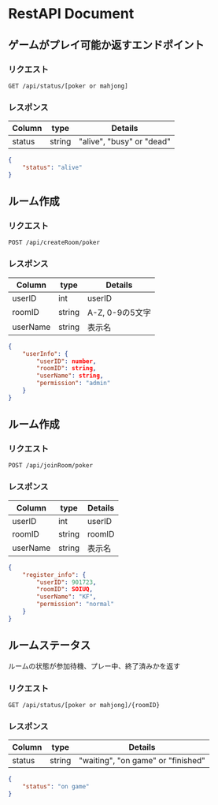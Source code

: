 # RestAPI Document

## ゲームがプレイ可能か返すエンドポイント

### リクエスト

`GET /api/status/[poker or mahjong]`

### レスポンス

| Column | type | Details |
| -------- | -------- | -------- |
| status | string | "alive", "busy" or "dead" |

```json
{
    "status": "alive"
}
```

## ルーム作成

### リクエスト

`POST /api/createRoom/poker`

### レスポンス

| Column | type | Details |
| -------- | -------- | -------- |
| userID | int | userID |
| roomID | string | A-Z, 0-9の5文字 |
| userName | string | 表示名 |

```json
{
    "userInfo": {
        "userID": number,
        "roomID": string,
        "userName": string,
        "permission": "admin"
    }
}
```

## ルーム作成

### リクエスト

`POST /api/joinRoom/poker`

### レスポンス

| Column | type | Details |
| -------- | -------- | -------- |
| userID | int | userID |
| roomID | string | roomID |
| userName | string | 表示名 |

```json
{
    "register_info": {
        "userID": 901723,
        "roomID": SOIUQ,
        "userName": "KF",
        "permission": "normal"
    }
}
```

## ルームステータス

ルームの状態が参加待機、プレー中、終了済みかを返す

### リクエスト

`GET /api/status/[poker or mahjong]/{roomID}`

### レスポンス

| Column | type | Details |
| -------- | -------- | -------- |
| status | string | "waiting", "on game" or "finished" |

```json
{
    "status": "on game"
}
```